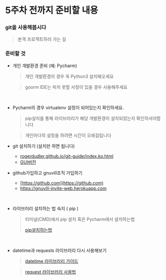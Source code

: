 # 5주차 전까지 준비할 내용



### git을 사용해봅시다

> 본격 프로젝트하러 가는 길



### 준비할 것

* 개인 개발환경 준비 (예: Pycharm)

  > 개인 개발환경의 경우 꼭 Python3 설치해오세요

  > goorm IDE는 피치 못할 사정이 있을 경우 사용해주세요

  ​

* Pycharm의 경우 virtualenv 설정이 되어있는지 확인하세요.

  > pip설치를 통해 라이브러리가 해당 개발환경이 설치되었는지 확인하셔야합니다

  > 개인마다의 설정을 하려면 시간이 오래걸립니다





* git 설치하기 (설치만 하면 됩니다)
  * [rogerdudler.github.io/git-guide/index.ko.html](https://rogerdudler.github.io/git-guide/index.ko.html)
  * [GUI버전](https://desktop.github.com/)






* github가입하고 gnuvill조직 가입하기

  * [https://github.com](https://github.com)
  * https://gnuvill-invite-web.herokuapp.com

  ​

* 라이브러리 설치하는 법 숙지 ( pip )

  > 터미널(CMD)에서 pip 설치 혹은 Pycharm에서 설치하는법
  >
  > [pip설치하는법](http://shaeod.tistory.com/929)

  ​



* datetime과 requests 라이브러리 다시 사용해보기

     >[datetime 라이브러리 가이드]([https](https://godoftyping.wordpress.com/2015/04/19/python-)[://](https://godoftyping.wordpress.com/2015/04/19/python-)[godoftyping.wordpress.com/2015/04/19/python-](https://godoftyping.wordpress.com/2015/04/19/python-)날짜-시간관련-모듈)

  > [request 라이브러리 사용법](https://beomi.github.io/2017/01/20/HowToMakeWebCrawler/)

  ​

  
